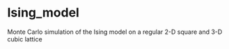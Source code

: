 # Ising_model
Monte Carlo simulation of the Ising model on a regular 2-D square and 3-D cubic lattice
